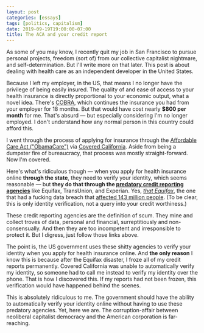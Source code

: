 ```yaml
---
layout: post
categories: [essays]
tags: [politics, capitalism]
date: 2019-09-19T19:00:00-07:00
title: The ACA and your credit report
---
```


As some of you may know, I recently quit my job in San Francisco to pursue personal projects, freedom (sort of) from our collective capitalist nightmare, and self-determination. But I'll write more on that later. This post is about dealing with health care as an independent developer in the United States.

<!--excerpt-->

Because I left my employer, in the US, that means I no longer have the privilege of being easily insured. The quality of and ease of access to your health insurance is directly proportional to your economic output, what a novel idea. There's [COBRA](https://en.wikipedia.org/wiki/Consolidated_Omnibus_Budget_Reconciliation_Act_of_1985), which continues the insurance you had from your employer for 18 months. But that would have cost nearly **$800 per month** for me. That's absurd &mdash; but especially considering I'm no longer employed. I don't understand how any normal person in this country could afford this.

I went through the process of applying for insurance through the [Affordable Care Act ("ObamaCare")](https://en.wikipedia.org/wiki/Patient_Protection_and_Affordable_Care_Act) via [Covered California](https://www.coveredca.com). Aside from being a dumpster fire of bureaucracy, that process was mostly straight-forward. Now I'm covered.

Here's what's ridiculous though &mdash; when you apply for health insurance online **through the state**, they need to verify your identity, which seems reasonable &mdash; but **they do that through the [predatory credit reporting agencies](https://www.youtube.com/watch?v=aRrDsbUdY_k)** like Equifax, TransUnion, and Experian. Yes, [*that Equifax*](https://www.youtube.com/watch?v=mPjgRKW_Jmk), the one that had a fucking data breach that [affected 143 million people](https://www.bbc.com/news/business-41192163). (To be clear, this is only identity verification, not a query into your credit worthiness.)

These credit reporting agencies are the definition of scum. They mine and collect troves of data, personal and financial, surreptitiously and non-consensually. And then they are too incompetent and irresponsible to protect it. But I digress, just follow those links above.

The point is, the US government uses these shitty agencies to verify your identity when you apply for health insurance online. And **the only reason** I know this is because after the Equifax disaster, I froze all of my credit reports permanently. Covered California was unable to automatically verify my identity, so someone had to call me instead to verify my identity over the phone. That is how I discovered this. If my reports had not been frozen, this verification would have happened behind the scenes.

This is absolutely ridiculous to me. The government should have the ability to automatically verify your identity online without having to use these predatory agencies. Yet, here we are. The corruption-affair between neoliberal capitalist democracy and the American corporation is far-reaching.
